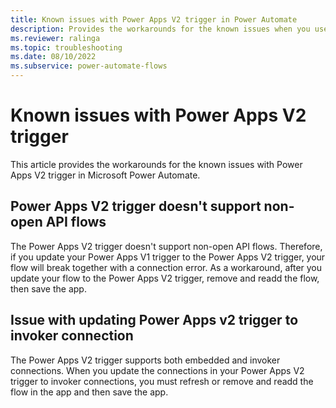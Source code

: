 ```yaml
---
title: Known issues with Power Apps V2 trigger in Power Automate
description: Provides the workarounds for the known issues when you use Power Apps V2 trigger in Microsoft Power Automate.
ms.reviewer: ralinga
ms.topic: troubleshooting
ms.date: 08/10/2022
ms.subservice: power-automate-flows
---
```


# Known issues with Power Apps V2 trigger

This article provides the workarounds for the known issues with Power Apps V2 trigger in Microsoft Power Automate.

## Power Apps V2 trigger doesn't support non-open API flows

The Power Apps V2 trigger doesn't support non-open API flows. Therefore, if you update your Power Apps V1 trigger to the Power Apps V2 trigger, your flow will break together with a connection error. As a workaround, after you update your flow to the Power Apps V2 trigger, remove and readd the flow, then save the app.

## Issue with updating Power Apps v2 trigger to invoker connection

The Power Apps V2 trigger supports both embedded and invoker connections. When you update the connections in your Power Apps V2 trigger to invoker connections, you must refresh or remove and readd the flow in the app and then save the app.
